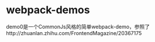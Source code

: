 # webpack-demos

demo0是一个CommonJs风格的简单webpack-demo，参照了http://zhuanlan.zhihu.com/FrontendMagazine/20367175
